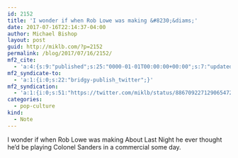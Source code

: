 ```yaml
---
id: 2152
title: 'I wonder if when Rob Lowe was making &#8230;&diams;'
date: 2017-07-16T22:14:37-04:00
author: Michael Bishop
layout: post
guid: http://miklb.com/?p=2152
permalink: /blog/2017/07/16/2152/
mf2_cite:
  - 'a:4:{s:9:"published";s:25:"0000-01-01T00:00:00+00:00";s:7:"updated";s:25:"0000-01-01T00:00:00+00:00";s:8:"category";a:1:{i:0;s:0:"";}s:6:"author";a:0:{}}'
mf2_syndicate-to:
  - 'a:1:{i:0;s:22:"bridgy-publish_twitter";}'
mf2_syndication:
  - 'a:1:{i:0;s:51:"https://twitter.com/miklb/status/886709227129065472";}'
categories:
  - pop-culture
kind:
  - Note
---
```

I wonder if when Rob Lowe was making About Last Night he ever thought he’d be playing Colonel Sanders in a commercial some day.